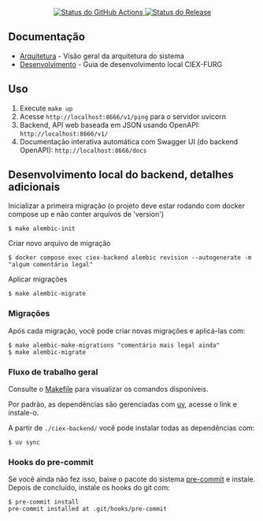 <p align="center">
    <a href="https://github.com/CIEX-FURG/ciex-backend/actions">
        <img alt="Status do GitHub Actions" src="https://github.com/CIEX-FURG/ciex-backend/actions/workflows/main.yml/badge.svg">
    </a>
    <a href="https://github.com/CIEX-FURG/ciex-backend/releases"><img alt="Status do Release" src="https://img.shields.io/github/v/release/CIEX-FURG/ciex-backend"></a>
</p>

## Documentação

- [Arquitetura](docs/architecture.md) - Visão geral da arquitetura do sistema
- [Desenvolvimento](docs/developing.md) - Guia de desenvolvimento local CIEX-FURG

## Uso

1. Execute `make up`
2. Acesse `http://localhost:8666/v1/ping` para o servidor uvicorn
3. Backend, API web baseada em JSON usando OpenAPI: `http://localhost:8666/v1/`
4. Documentação interativa automática com Swagger UI (do backend OpenAPI): `http://localhost:8666/docs`

## Desenvolvimento local do backend, detalhes adicionais

Inicializar a primeira migração (o projeto deve estar rodando com docker compose up e não conter arquivos de 'version')
```shell
$ make alembic-init
```

Criar novo arquivo de migração
```shell
$ docker compose exec ciex-backend alembic revision --autogenerate -m "algum comentário legal"
```

Aplicar migrações
```shell
$ make alembic-migrate
```

### Migrações

Após cada migração, você pode criar novas migrações e aplicá-las com:
```console
$ make alembic-make-migrations "comentário mais legal ainda"
$ make alembic-migrate
```

### Fluxo de trabalho geral

Consulte o [Makefile](/Makefile) para visualizar os comandos disponíveis.

Por padrão, as dependências são gerenciadas com [uv](https://docs.astral.sh/uv/), acesse o link e instale-o.

A partir de `./ciex-backend/` você pode instalar todas as dependências com:
```console
$ uv sync
```

### Hooks do pre-commit

Se você ainda não fez isso, baixe o pacote do sistema [pre-commit](https://pre-commit.com/) e instale. Depois de concluído, instale os hooks do git com:
```console
$ pre-commit install
pre-commit installed at .git/hooks/pre-commit
```
